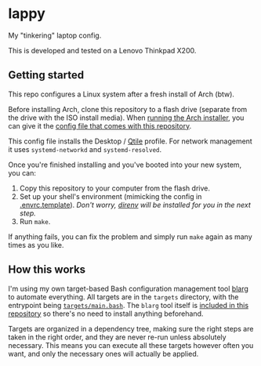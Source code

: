 # lappy

My "tinkering" laptop config.

This is developed and tested on a Lenovo Thinkpad X200.

## Getting started

This repo configures a Linux system after a fresh install of Arch (btw).

Before installing Arch, clone this repository to a flash drive (separate from the drive
with the ISO install media). When [running the Arch installer](https://wiki.archlinux.org/title/Archinstall#Running_the_installer),
you can give it the [config file that comes with this repository](config/archinstall/user_configuration.json).

This config file installs the Desktop / [Qtile](https://qtile.org/) profile. For network
management it uses `systemd-networkd` and `systemd-resolved`.

Once you're finished installing and you've booted into your new system, you can:

1. Copy this repository to your computer from the flash drive.
2. Set up your shell's environment (mimicking the config in
   [.envrc.template](.envrc.template)). _Don't worry, [direnv](https://direnv.net/) will
   be installed for you in the next step._
3. Run `make`.

If anything fails, you can fix the problem and simply run `make` again as many times as
you like.

## How this works

I'm using my own target-based Bash configuration management tool
[blarg](https://github.com/pcrockett/blarg) to automate everything.
All targets are in the `targets` directory, with the entrypoint being
[`targets/main.bash`](./targets/main.bash). The `blarg` tool itself is
[included in this repository](./bin/blarg) so there's no need to install anything
beforehand.

Targets are organized in a dependency tree, making sure the right steps are taken in
the right order, and they are never re-run unless absolutely necessary. This means you
can execute all these targets however often you want, and only the necessary ones will
actually be applied.
